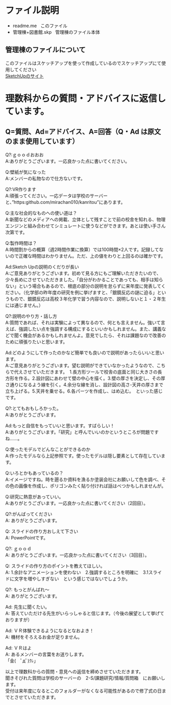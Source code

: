 # ファイル説明
+ readme.me  
このファイル
+ 管理棟+図書館.skp  
管理棟のファイル本体
## 管理棟のファイルについて
このファイルはスケッチアップを使って作成しているのでスケッチアップにて使用してください  
[SketchUpのサイト](https://www.sketchup.com/ja)  
# 理数科からの質問・アドバイスに返信しています。  

## Q=質問、Ad=アドバイス、A=回答（Q・Ad は原文のまま使用しています）  

Q?:ｇｏｏｄおおお  
A:ありがとうございます。一応良かった点に書いてください。  

Q:壁紙が気になった  
A:メンバーの私物なので仕方ないです。  

Q?:VR作ります  
A:頑張ってください。一応データは学校のサーバーと、”https:github.com/mirachan010/kanritou”にあります。  

Q:主な社会的なものへの使い道は？  
A:新聞などのメディアへの掲載、立体として残すことで前の校舎を知れる、物理エンジンと組み合わせてシミュレートに使うなどができます。あとは使い手さん次第です。  

Q:製作時間は？  
A:時間割からの概算（週2時間作業に換算）では100時間×2人です。記録してないので正確な時間はわかりません。ただ、上の値をわりと上回るのは確かです。  

Ad:Sketch Upの説明のくだりが長い  
A:ご意見ありがとうございます。初めて見る方にもご理解いただきたいので、少々長めにさせていただきました。「自分がわかることであっても、相手は知らない」という場合もあるので、根底の部分の説明を怠らずに来年度に発表してください。（化学部の昨年度の研究を例に挙げますと、「銀鏡反応の謎に迫る」というもので、銀鏡反応は高校３年化学で習う内容なので、説明しないと１・２年生には通じません。）  

Q?:説明のやり方・話し方  
A:質問であれば、それは実験によって異なるので、何とも言えません。強いて言えば、強調したい点を強調する構成にするといいかもしれません。また、講義などで聞く機会があるかもしれませんよ。意見でしたら、それは課題なので改善のために頑張りたいと思います。  

Ad:どのようにして作ったのかなど簡単でも良いので説明があったらいいと思います。  
A:ご意見ありがとうございます。望む説明ができていなかったようなので、こちらで代えさせていただきます。　1.長方形ツールで校舎の底面と同じ大きさの長方形を作る。2.設計図にあわせて壁の中心を描く。3.壁の厚さを決定し、その厚さ通りになるよう線を引く。4.余分な線を消し、設計図の高さ-天井の厚さまで立ち上げる。5.天井を乗せる。6.各パーツを作成し、はめ込む。　といった感じです。  

Q?:とてもおもしろかった。  
A:ありがとうございます。  

Ad:もっと自信をもっていいと思います。すばらしい！  
A:ありがとうございます。「研究」と呼んでいいのかというところが問題ですね……。  

Q:使ったモデルでどんなことができるのか  
A:作ったモデルなら上記参照です。使ったモデルは隠し要素として存在しています。  

Q:いろとかもあっているの？  
A:イメージですね。時を遡るか資料を漁るか塗装会社にお願いして色を調べ、その色の画像を作成し、ポリゴンみたく貼り付ければ話はべつかもしれませんが。  

Q:研究に熱意があっていい。  
A:ありがとうございます。一応良かった点に書いてください（2回目）。  

Q?:がんばってください  
A: ありがとうございます。  

Q: スライドの作り方おしえて下さい  
A: PowerPointです。  

Q?: ｇｏｏｄ  
A: ありがとうございます。一応良かった点に書いてください（3回目）。  

Q: スライドの作り方のポイントを教えてほしい。  
A: 1.余計なアニメーションを使わない　2.強調するところを明確に　3.1スライドに文字を増やしすぎない　という感じではないでしょうか。  

Q?: もっとがんばれ～  
A: ありがとうございます。  

Ad: 先生に聞くたい。  
A: 答えていただける先生がいらっしゃると信じます。（今後の展望として挙げておりますが）  

Ad: ＶＲ体験できるようになるとなおよき！  
A: 機材をそろえるお金が足りません。  

Ad: ＶＲはよ  
A: あるメンバーの言葉をお送りします。  
 「金(　ﾟдﾟ)ｸﾚ」  

以上で理数科からの質問・意見への返信を締めさせていただきます。  
聞きそびれた質問は学校のサーバーの　2-S/課題研究/情報/質問箱　にお願いします。  
受付は来年度になるとこのフォルダーがなくなる可能性があるので修了式の日までとさせていただきます。  

